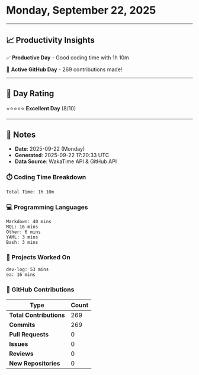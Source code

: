 # Monday, September 22, 2025

---

## 📈 Productivity Insights

✅ **Productive Day** - Good coding time with 1h 10m

🚀 **Active GitHub Day** - 269 contributions made!

---

## 🎯 Day Rating

⭐⭐⭐⭐⭐ **Excellent Day** (8/10)

---

## 📝 Notes

- **Date**: 2025-09-22 (Monday)
- **Generated**: 2025-09-22 17:20:33 UTC
- **Data Source**: WakaTime API & GitHub API


### ⏱️ Coding Time Breakdown

```
Total Time: 1h 10m
```

### 💻 Programming Languages

```
Markdown: 40 mins
MQL: 16 mins
Other: 6 mins
YAML: 3 mins
Bash: 3 mins
```

### 📂 Projects Worked On

```
dev-log: 53 mins
ea: 16 mins

```


### 🐙 GitHub Contributions

| Type | Count |
|------|-------|
| **Total Contributions** | 269 |
| **Commits** | 269 |
| **Pull Requests** | 0 |
| **Issues** | 0 |
| **Reviews** | 0 |
| **New Repositories** | 0 |

